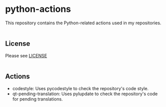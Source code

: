 # python-actions
This repository contains the Python-related actions used in my repositories.
<br><br>
## License
Please see [LICENSE](LICENSE)
<br><br>
## Actions
* codestyle: Uses pycodestyle to check the repository's code style.
* qt-pending-translation: Uses pylupdate to check the repository's code for pending translations.